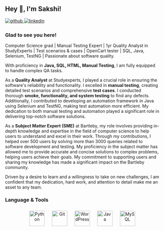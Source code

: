 ## Hey 👋, I'm Sakshi!  
  

<a href="https://github.com/Sakshidu19" target="_blank">
<img src=https://img.shields.io/badge/github-%2324292e.svg?&style=for-the-badge&logo=github&logoColor=white alt=github style="margin-bottom: 5px;" />
</a>
<a href="https://www.linkedin.com/in/sakshidu19/" target="_blank">
<img src=https://img.shields.io/badge/linkedin-%231E77B5.svg?&style=for-the-badge&logo=linkedin&logoColor=white alt=linkedin style="margin-bottom: 5px;" />
</a>

  


### Glad to see you here!  
Computer Science grad | Manual Testing Expert | 1yr Quality Analyst in StudyExperts | Test scenarios & cases | OpenCart tester | SQL, Java, Selenium, TestNG | Passionate about software quality.

With proficiency in **Java, SQL, HTML, Manual Testing**, I am fully equipped to handle complex QA tasks.

As a **Quality Analyst** at Studyexperts, I played a crucial role in ensuring the software's reliability and functionality. I excelled in **manual testing**, creating detailed test scenarios and comprehensive **test cases**. I conducted thorough **smoke, functionality, and system testing** to find any defects. Additionally, I contributed to developing an automation framework in Java using Selenium and TestNG, making test automation more efficient. My dedication to both manual testing and automation played a significant role in delivering top-notch software solutions.

As a **Subject Matter Expert (SME)** at Bartleby, my role involves providing in-depth knowledge and expertise in the field of computer science to help users to understand and excel in their work. Through my contributions, I helped over 500 users by solving more than 3000 queries related to software development and testing. My proficiency in the subject matter has allowed me to provide accurate and concise solutions to complex problems, helping users achieve their goals. My commitment to supporting users and sharing my knowledge has made a significant impact on the Bartleby community.

Driven by a desire to learn and a willingness to take on new challenges, I am confident that my dedication, hard work, and attention to detail make me an asset to any team.  
  



### Language & Tools  
<div align="center">  
<a href="https://www.python.org/" target="_blank"><img style="margin: 10px" src="https://profilinator.rishav.dev/skills-assets/python-original.svg" alt="Python" height="50" /></a>  
<a href="https://github.com/" target="_blank"><img style="margin: 10px" src="https://profilinator.rishav.dev/skills-assets/git-scm-icon.svg" alt="Git" height="50" /></a>  
<a href="https://wordpress.com/" target="_blank"><img style="margin: 10px" src="https://profilinator.rishav.dev/skills-assets/wordpress.png" alt="WordPress" height="50" /></a>  
<a href="https://www.java.com/" target="_blank"><img style="margin: 10px" src="https://profilinator.rishav.dev/skills-assets/java-original-wordmark.svg" alt="Java" height="50" /></a>  
<a href="https://www.mysql.com/" target="_blank"><img style="margin: 10px" src="https://profilinator.rishav.dev/skills-assets/mysql-original-wordmark.svg" alt="MySQL" height="50" /></a>  
</div>  

<br/>
<br/>
